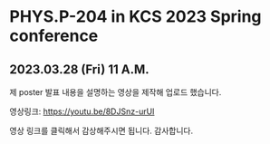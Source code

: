 # PHYS.P-204 in KCS 2023 Spring conference

## 2023.03.28 (Fri) 11 A.M.

제 poster 발표 내용을 설명하는 영상을 제작해 업로드 했습니다.

영상링크: https://youtu.be/8DJSnz-urUI

영상 링크를 클릭해서 감상해주시면 됩니다. 감사합니다.